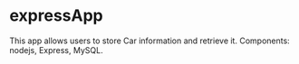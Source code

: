 # expressApp
This app allows users to store Car information and retrieve it.
Components: nodejs, Express, MySQL.
